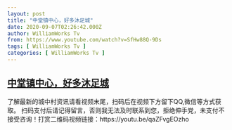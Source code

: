 ```yaml
---
layout: post
title: "中堂镇中心，好多沐足城"
date: 2020-09-07T02:26:42.000Z
author: WilliamWorks Tv
from: https://www.youtube.com/watch?v=SfHw88Q-9Ds
tags: [ WilliamWorks Tv ]
categories: [ WilliamWorks Tv ]
---
```

<!--1599445602000-->
[中堂镇中心，好多沐足城](https://www.youtube.com/watch?v=SfHw88Q-9Ds)
------

<div>
了解最新的城中村资讯请看视频末尾，扫码后在视频下方留下QQ,微信等方式获取。 扫码支付后请记得留言，否则我无法及时联系到您，拒绝伸手党，未支付不接受咨询！打赏二维码视频链接：https://youtu.be/qaZFvgEOzho
</div>
